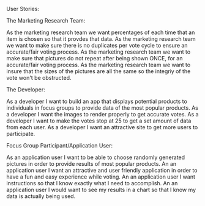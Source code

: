 User Stories:


The Marketing Research Team:

As the marketing research team we want percentages of each time that an item is chosen so that it provdes that data.
As the marketing research team we want to make sure there is no duplicates per vote cycle to ensure an accurate/fair voting process.
As the marketing research team we want to make sure that pictures do not repeat after being shown ONCE, for an accurate/fair voting process.
As the marketing research team we want to insure that the sizes of the pictures are all the same so the integriy of the vote won't be obstructed.



The Developer:

As a developer I want to build an app that displays potential products to individuals in focus groups to provide data of the most popular products.
As a developer I want the images to render properly to get accurate votes.
As a developer I want to make the votes stop at 25 to get a set amount of data from each user.
As a developer I want an attractive site to get more users to participate.


Focus Group Participant/Application User:

As an application user I want to be able to choose randomly generated pictures in order to provide results of most popular products.
An an application user I want an attractive and user friendly application in order to have a fun and easy experience while voting.
An an application user I want instructions so that I know exactly what I need to accomplish.
An an application user I would want to see my results in a chart so that I know my data is actually being used.